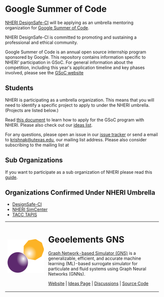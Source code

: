 # Google Summer of Code

[NHERI DesignSafe-CI](https://www.designsafe-ci.org/) will be applying as an umbrella mentoring organization
for [Google Summer of Code](https://summerofcode.withgoogle.com).

NHERI DesignSafe-CI  is committed to promoting and sustaining a professional and ethical community.

Google Summer of Code is an annual open source internship program
sponsored by Google. This repository contains information specific to NHERI'
participation in GSoC. For general information about the competition, including
this year's application timeline and key phases involved, please see the [GSoC
website](https://summerofcode.withgoogle.com/how-it-works/)

## Students

NHERI is participating as a umbrella organization. This means that
you will need to identify a specific project to apply to under the
NHERI umbrella. (Projects are listed below.)

Read [this document](CONTRIBUTING-students.md) to learn how to apply for the
GSoC program with NHERI. Please also check out our 
[ideas list](https://github.com/DesignSafe-CI/gsoc/blob/main/2024/ideas-list.md).

For any questions, please open an issue in our 
[issue tracker](https://github.com/DesignSafe-CI/gsoc/issues)
or send a email to krishnak@utexas.edu, our mailing list address.
Please also consider subscribing to the mailing list at

## Sub Organizations

If you want to participate as a sub organization of NHERI please read
this [guide](CONTRIBUTING-mentors.md).

## Organizations Confirmed Under NHERI Umbrella

* [DesignSafe-CI](https://designsafe-ci.org)
* [NHERI SimCenter](https://simcenter.designsafe-ci.org/)
* [TACC TAPIS](https://tacc.utexas.edu/research/tacc-research/tapis/)

<table>
  <tr>
     <td>
       <img width="800px" src="https://github.com/geoelements/geoelements.github.io/blob/main/images/geoelements/logo.png?raw=true"/>
     </td>
     <td>
        <h1>Geoelements GNS</h1>
        <p>
          <a href="https://github.com/geoelements/gns">Graph Network-based Simulator (GNS)</a> is a generalizable, efficient, and accurate machine learning (ML)-based surrogate simulator for particulate and fluid systems using Graph Neural Networks (GNNs).
        </p>
        <p>
          <a href="https://www.geoelements.org/gns">Website</a> | <a href ="https://github.com/geoelements/gns/discussions/66">Ideas Page</a> | <a href="https://github.com/geoelements/gns/discussions"> Discussions</a> | <a href="https://github.com/geoelements/gns">Source Code</a>
        </p>
     </td>
   </tr>
</table>

